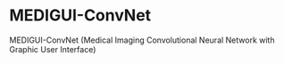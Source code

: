 # MEDIGUI-ConvNet
MEDIGUI-ConvNet (Medical Imaging Convolutional Neural Network with Graphic User Interface)
